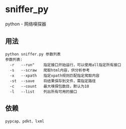 # sniffer_py
python - 网络嗅探器

用法
----
    python sniffer.py 参数列表
    参数列表:
      -r   --run"    指定接口开始运行，可以使用all指定所有接口
      -s   --scraw   爬取html内容，供分析参考
      -x   --xpath   指定xpath规则匹配指定爬取内容
      -st  --save    将结果保存到文件，需指定路径
      -c   --count   最大嗅探包数目，默认为10
      -l   --list    列出所有可用的接口

依赖
----
    pypcap、pdkt、lxml
